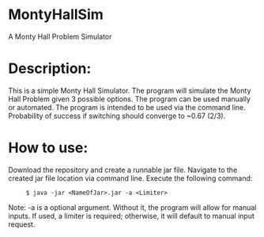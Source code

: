 # MontyHallSim
A Monty Hall Problem Simulator 

# Description:
This is a simple Monty Hall Simulator. The program will simulate the Monty Hall Problem given 3 possible options. The program can be used manually or automated. The program is intended to be used via the command line. Probability of success if switching should converge to ~0.67 (2/3).

# How to use:
Download the repository and create a runnable jar file. Navigate to the created jar file location via command line. Execute the following command: <br>
```
     $ java -jar <NameOfJar>.jar -a <Limiter>
```

Note: -a is a optional argument. Without it, the program will allow for manual inputs. If used, a limiter is required; otherwise, it will default to manual input request.
